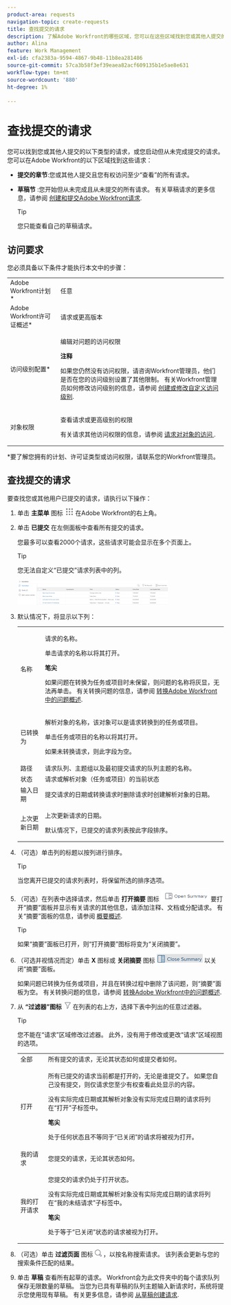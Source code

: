 ```yaml
---
product-area: requests
navigation-topic: create-requests
title: 查找提交的请求
description: 了解Adobe Workfront的哪些区域，您可以在这些区域找到您或其他人提交的请求或您从未提交并另存为草稿的请求。
author: Alina
feature: Work Management
exl-id: cfa2383a-9594-4867-9b48-11b8ea281486
source-git-commit: 57ca3b58f3ef39eaea82acf609135b1e5ae8e631
workflow-type: tm+mt
source-wordcount: '880'
ht-degree: 1%

---
```


# 查找提交的请求

您可以找到您或其他人提交的以下类型的请求，或您启动但从未完成提交的请求。 您可以在Adobe Workfront的以下区域找到这些请求：

* **提交的章节**:您或其他人提交且您有权访问至少“查看”的所有请求。
* **草稿节** :您开始但从未完成且从未提交的所有请求。 有关草稿请求的更多信息，请参阅 [创建和提交Adobe Workfront请求](../../../manage-work/requests/create-requests/create-submit-requests.md).

   >[!TIP]
   >
   >您只能查看自己的草稿请求。

## 访问要求

您必须具备以下条件才能执行本文中的步骤：

<table style="table-layout:auto"> 
 <col> 
 <col> 
 <tbody> 
  <tr> 
   <td role="rowheader">Adobe Workfront计划*</td> 
   <td> <p>任意 </p> </td> 
  </tr> 
  <tr> 
   <td role="rowheader">Adobe Workfront许可证概述*</td> 
   <td> <p>请求或更高版本</p> </td> 
  </tr> 
  <tr> 
   <td role="rowheader">访问级别配置*</td> 
   <td> <p>编辑对问题的访问权限</p> <p><b>注释</b>

如果您仍然没有访问权限，请咨询Workfront管理员，他们是否在您的访问级别设置了其他限制。 有关Workfront管理员如何修改访问级别的信息，请参阅 <a href="../../../administration-and-setup/add-users/configure-and-grant-access/create-modify-access-levels.md" class="MCXref xref">创建或修改自定义访问级别</a>.</p> </td>
</tr> 
  <tr> 
   <td role="rowheader">对象权限</td> 
   <td> <p>查看请求或更高级别的权限</p> <p>有关请求其他访问权限的信息，请参阅 <a href="../../../workfront-basics/grant-and-request-access-to-objects/request-access.md" class="MCXref xref">请求对对象的访问 </a>.</p> </td> 
  </tr> 
 </tbody> 
</table>

*要了解您拥有的计划、许可证类型或访问权限，请联系您的Workfront管理员。

## 查找提交的请求

要查找您或其他用户已提交的请求，请执行以下操作：

1. 单击 **主菜单** 图标 ![](assets/main-menu-icon.png) 在Adobe Workfront的右上角。
1. 单击 **已提交** 在左侧面板中查看所有提交的请求。

   您最多可以查看2000个请求，这些请求可能会显示在多个页面上。

   >[!TIP]
   >
   >您无法自定义“已提交”请求列表中的列。

   ![](assets/nwe-submitted-requests-new-list-350x57.png)

1. 默认情况下，将显示以下列：

   <table style="table-layout:auto"> 
    <col> 
    <col> 
    <tbody> 
     <tr> 
      <td role="rowheader">名称</td> 
      <td> <p>请求的名称。</p> <p>单击请求的名称以将其打开。 </p> <p><b>笔尖</b>

   如果问题在转换为任务或项目时未保留，则问题的名称将灰显，无法再单击。 有关转换问题的信息，请参阅 <a href="../../../manage-work/issues/convert-issues/convert-issues.md" class="MCXref xref">转换Adobe Workfront中的问题概述</a>. </p> </td>
   </tr> 
     <tr> 
      <td role="rowheader">已转换为</td> 
      <td> <p>解析对象的名称，该对象可以是请求转换到的任务或项目。 </p> <p>单击任务或项目的名称以将其打开。 </p> <p>如果未转换请求，则此字段为空。 </p> </td> 
     </tr> 
     <tr> 
      <td role="rowheader">路径</td> 
      <td>请求队列、主题组以及最初提交请求的队列主题的名称。 </td> 
     </tr> 
     <tr> 
      <td role="rowheader">状态</td> 
      <td>请求或解析对象（任务或项目）的当前状态</td> 
     </tr> 
     <tr> 
      <td role="rowheader">输入日期</td> 
      <td>提交请求的日期或转换请求时删除请求时创建解析对象的日期。 </td> 
     </tr> 
     <tr> 
      <td role="rowheader">上次更新日期</td> 
      <td> <p>上次更新请求的日期。</p> <p>默认情况下，已提交的请求列表按此字段排序。 </p> </td> 
     </tr> 
    </tbody> 
   </table>

1. （可选）单击列的标题以按列进行排序。

   >[!TIP]
   >
   >当您离开已提交的请求列表时，将保留所选的排序选项。

1. （可选）在列表中选择请求，然后单击 **打开摘要** 图标 ![](assets/open-summary-with-text-nwe.png) 要打开“摘要”面板并显示有关请求的其他信息，请添加注释、文档或分配请求。 有关“摘要”面板的信息，请参阅 [概要概述](../../../workfront-basics/the-new-workfront-experience/summary-overview.md).

   >[!TIP]
   >
   >如果“摘要”面板已打开，则“打开摘要”图标将变为“关闭摘要”。

1. （可选并视情况而定）单击 **X** 图标或 **关闭摘要** 图标 ![](assets/close-summary-with-text-nwe.png) 以关闭“摘要”面板。

   如果问题已转换为任务或项目，并且在转换过程中删除了该问题，则“摘要”面板为空。 有关转换问题的信息，请参阅 [转换Adobe Workfront中的问题概述](../../../manage-work/issues/convert-issues/convert-issues.md).

1. 从 **“过滤器”图标** ![](assets/filter-nwepng.png) 在列表的右上方，选择下表中列出的任意过滤器。

   >[!TIP]
   >
   >您不能在“请求”区域修改过滤器。 此外，没有用于修改或更改“请求”区域视图的选项。

   <table style="table-layout:auto"> 
    <col> 
    <col> 
    <tbody> 
     <tr> 
      <td role="rowheader">全部</td> 
      <td>所有提交的请求，无论其状态如何或提交者如何。</td> 
     </tr> 
     <tr> 
      <td role="rowheader">打开</td> 
      <td> <p>所有已提交的请求当前都是打开的，无论是谁提交了。 如果您自己没有提交，则仅请求您至少有权查看此处显示的内容。 </p> <p>没有实际完成日期或其解析对象没有实际完成日期的请求将列在“打开”子标签中。</p> <p><b>笔尖</b>

   处于任何状态且不等同于“已关闭”的请求将被视为打开。</p> </td>
   </tr> 
     <tr> 
      <td role="rowheader">我的请求</td> 
      <td>您提交的请求，无论其状态如何。 </td> 
     </tr> 
     <tr> 
      <td role="rowheader">我的打开请求</td> 
      <td> <p>您提交的请求仍处于打开状态。 </p> <p>没有实际完成日期或其解析对象没有实际完成日期的请求将列在“我的未结请求”子标签中。 </p> <p><b>笔尖</b>

   处于等于“已关闭”状态的请求被视为打开。</p> </td>
   </tr> 
    </tbody> 
   </table>

1. （可选）单击 **过滤页面** 图标 ![](assets/search-icon.png) ，以按名称搜索请求。 该列表会更新与您的搜索条件匹配的结果。

   <!--
   <li value="9" data-mc-conditions="QuicksilverOrClassic.Draft mode"> <p>Click the&nbsp;<strong>Complete</strong> subtab to view requests that have been completed.</p> <p>(NOTE: this step will stay drafted even after release. We can't see Completed at this time!) <br>Requests with an Actual Completion Date or whose resolving object has an Actual Completion Date are listed in the Complete subtab.<br>Once a request receives an Actual Completion Date, it stays in the Recently Completed area for 10 business days. After that, it is moved to the Completed area. <br>For information about resolving and resolvable objects, see the article <a href="../../../manage-work/issues/convert-issues/resolving-and-resolvable-objects.md" class="MCXref xref">Overview of Resolving and Resolvable Objects </a>.</p> </li>
   -->

   <!--
   <li value="10" data-mc-conditions="QuicksilverOrClassic.Draft mode">(Optional) Select an option from the <strong>Sort by</strong> drop-down menu to sort the requests by the following criteria:&nbsp; &nbsp;(NOTE:&nbsp;this step will stay drafted even after release. We can't see Completed at this time!) &nbsp;
   <ul>
   <li><strong>Assigned To</strong>: Requests are sorted alphabetically by the name of the assignee using the following criteria:&nbsp;
   <ul>
   <li>All requests assigned to users are sorted first, in the order of the users' names.</li>
   <li>Requests assigned to job roles are sorted secondly, in the order of the job roles' names and are listed after all the requests assigned to users.</li>
   <li>Requests that are assigned to teams are sorted last, in the order of the teams' names and are listed after all the requests assigned to users and those assigned to job roles.</li>
   <li>All unassigned requests are listed last, in the order of their Entry Date. </li>
   </ul></li>
   <li><strong>Submitted On</strong>: Requests are sorted chronologically by the date when they were submitted.</li>
   <li><strong>Recently Updated</strong> (this is the default): Requests are sorted chronologically by the date of their last update.</li>
   <li><strong>Name</strong>: Requests are sorted alphabetically by name.&nbsp;</li>
   <li><strong>Priority</strong>: Requests are sorted in the order of their priority.</li>
   <li><strong>Queue</strong>: Requests are sorted alphabetically by the name of the requests queue where they were submitted.&nbsp;</li>
   <li><strong>Status</strong>: Requests are sorted alphabetically by their status.&nbsp;</li>
   </ul></li>
   -->

1. 单击 **草稿** 查看所有起草的请求。 Workfront会为此文件夹中的每个请求队列保存无限数量的草稿。 当您为已具有草稿的队列主题输入新请求时，系统将提示您使用现有草稿。 有关更多信息，请参阅 [从草稿创建请求](../../../manage-work/requests/create-requests/create-requests-from-drafts.md).

 

 

 
